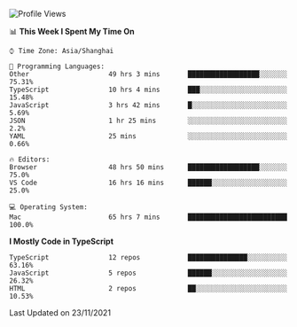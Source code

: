 <!--START_SECTION:waka-->
![Profile Views](http://img.shields.io/badge/Profile%20Views-1-blue)

📊 **This Week I Spent My Time On** 

```text
⌚︎ Time Zone: Asia/Shanghai

💬 Programming Languages: 
Other                    49 hrs 3 mins       ██████████████████░░░░░░░   75.31% 
TypeScript               10 hrs 4 mins       ███░░░░░░░░░░░░░░░░░░░░░░   15.48% 
JavaScript               3 hrs 42 mins       █░░░░░░░░░░░░░░░░░░░░░░░░   5.69% 
JSON                     1 hr 25 mins        ░░░░░░░░░░░░░░░░░░░░░░░░░   2.2% 
YAML                     25 mins             ░░░░░░░░░░░░░░░░░░░░░░░░░   0.66%

🔥 Editors: 
Browser                  48 hrs 50 mins      ██████████████████░░░░░░░   75.0% 
VS Code                  16 hrs 16 mins      ██████░░░░░░░░░░░░░░░░░░░   25.0%

💻 Operating System: 
Mac                      65 hrs 7 mins       █████████████████████████   100.0%

```

**I Mostly Code in TypeScript** 

```text
TypeScript               12 repos            ███████████████░░░░░░░░░░   63.16% 
JavaScript               5 repos             ██████░░░░░░░░░░░░░░░░░░░   26.32% 
HTML                     2 repos             ██░░░░░░░░░░░░░░░░░░░░░░░   10.53%

```



 Last Updated on 23/11/2021
<!--END_SECTION:waka-->
